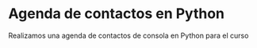 # Agenda de contactos en Python

Realizamos una agenda de contactos de consola en Python para el curso
